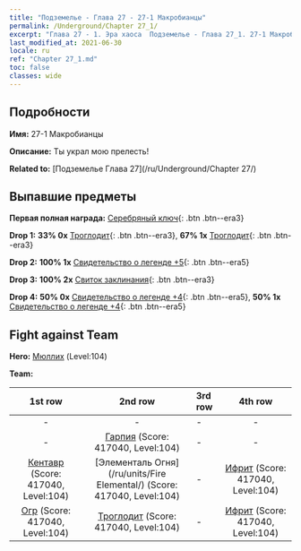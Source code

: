 ```yaml
---
title: "Подземелье - Глава 27 - 27-1 Макробианцы"
permalink: /Underground/Chapter 27_1/
excerpt: "Глава 27 - 1. Эра хаоса  Подземелье - Глава 27_1. 27-1 Макробианцы"
last_modified_at: 2021-06-30
locale: ru
ref: "Chapter 27_1.md"
toc: false
classes: wide
---
```


## Подробности

 **Имя:** 27-1 Макробианцы

 **Описание:** Ты украл мою прелесть!

 **Related to:** [Подземелье Глава 27](/ru/Underground/Chapter 27/)

## Выпавшие предметы

 **Первая полная награда:** [Серебряный ключ](/ItemsRU/con_693/){: .btn .btn--era3}

 **Drop 1:** **33% 0x** [Троглодит](/ItemsRU/unt_244/){: .btn .btn--era3}, **67% 1x** [Троглодит](/ItemsRU/unt_244/){: .btn .btn--era3}

 **Drop 2:** **100% 1x** [Свидетельство о легенде +5](/ItemsRU/mat_102/){: .btn .btn--era5}

 **Drop 3:** **100% 2x** [Свиток заклинания](/ItemsRU/con_694/){: .btn .btn--era3}

 **Drop 4:** **50% 0x** [Свидетельство о легенде +4](/ItemsRU/mat_95/){: .btn .btn--era5}, **50% 1x** [Свидетельство о легенде +4](/ItemsRU/mat_95/){: .btn .btn--era5}


## Fight against Team
 **Hero:** [Мюллих](/ru/heroes/Mullich/) (Level:104)

 **Team:**


  | 1st row | 2nd row | 3rd row | 4th row |
  |:----:|:----:|:----|:----:|
  | - | - | - | - |
  | - | [Гарпия](/ru/units/Harpy/) (Score: 417040, Level:104)  | - | - |
  | [Кентавр](/ru/units/Centaur/) (Score: 417040, Level:104)  | [Элементаль Огня](/ru/units/Fire Elemental/) (Score: 417040, Level:104)  | - | [Ифрит](/ru/units/Efreeti/) (Score: 417040, Level:104)  |
  | [Огр](/ru/units/Ogre/) (Score: 417040, Level:104)  | [Троглодит](/ru/units/Troglodyte/) (Score: 417040, Level:104)  | - | [Ифрит](/ru/units/Efreeti/) (Score: 417040, Level:104)  |


